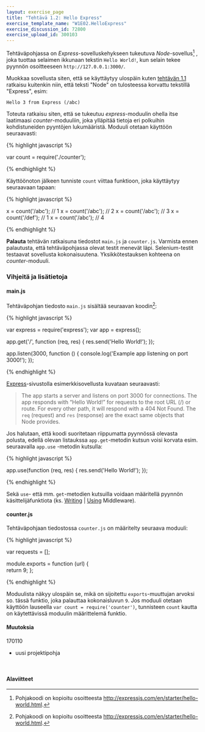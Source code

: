 ```yaml
---
layout: exercise_page
title: "Tehtävä 1.2: Hello Express"
exercise_template_name: "W1E02.HelloExpress"
exercise_discussion_id: 72800
exercise_upload_id: 300103
---
```


Tehtäväpohjassa on *Express*-sovelluskehykseen tukeutuva *Node*-sovellus[^1] , joka tuottaa selaimen ikkunaan tekstin `Hello World!`, kun selain tekee pyynnön osoitteeseen `http://127.0.0.1:3000/`. 

[^1]: Pohjakoodi on kopioitu osoitteesta <http://expressjs.com/en/starter/hello-world.html>. 

Muokkaa sovellusta siten, että se käyttäytyy ulospäin kuten [tehtävän 1.1](../tehtava11) ratkaisu kuitenkin niin, että teksti "Node" on tulosteessa korvattu tekstillä "Express", esim:

~~~
Hello 3 from Express (/abc)
~~~

Toteuta ratkaisu siten, että se tukeutuu *express*-moduulin ohella itse laatimaasi *counter*-moduuliin, joka ylläpitää tietoja eri polkuihin kohdistuneiden pyyntöjen lukumääristä. Moduuli otetaan käyttöön seuraavasti:


{% highlight javascript %}

var count = require('./counter');

{% endhighlight %}

Käyttöönoton jälkeen tunniste `count` viittaa funktioon, joka käyttäytyy seuraavaan tapaan:


{% highlight javascript %}

x = count('/abc'); // 1
x = count('/abc'); // 2
x = count('/abc'); // 3
x = count('/def'); // 1
x = count('/abc'); // 4

{% endhighlight %}


**Palauta** tehtävän ratkaisuna tiedostot `main.js` ja `counter.js`. Varmista ennen palautusta, että tehtäväpohjassa olevat testit menevät läpi. Selenium-testit testaavat sovellusta kokonaisuutena. Yksikkötestauksen kohteena on *counter*-moduuli.


### Vihjeitä ja lisätietoja

#### main.js

Tehtäväpohjan tiedosto `main.js` sisältää seuraavan koodin[^1]:


{% highlight javascript %}

var express = require('express');
var app = express();

app.get('/', function (req, res) {
    res.send('Hello World!');
});

app.listen(3000, function () {
    console.log('Example app listening on port 3000!');
});

{% endhighlight %}


[Express][express]-sivustolla esimerkkisovellusta kuvataan seuraavasti:

> The app starts a server and listens on port 3000 for connections. The app responds with “Hello World!” for requests to the root URL (/) or route. For every other path, it will respond with a 404 Not Found. The `req` (request) and `res` (response) are the exact same objects that Node provides. 

[express]: http://expressjs.com

Jos halutaan, että koodi suoritetaan riippumatta pyynnössä olevasta polusta, edellä olevan listaukssa `app.get`-metodin kutsun voisi korvata  esim. seuraavalla `app.use` -metodin kutsulla: 

{% highlight javascript %}

app.use(function (req, res) {
    res.send('Hello World!');
});

{% endhighlight %}

Sekä `use`- että mm. `get`-metodien kutsuilla voidaan määritellä pyynnön käsittelijäfunktiota (ks. [Writing][writing] \| [Using][using] Middleware).

[writing]: http://expressjs.com/en/guide/writing-middleware.html
[using]: http://expressjs.com/en/guide/using-middleware.html


#### counter.js

Tehtäväpohjaan tiedostossa `counter.js` on määritelty seuraava moduuli: 


{% highlight javascript %}

var requests = [];

module.exports = function (url) {    
    return 9;
};

{% endhighlight %}


Moduulista näkyy ulospäin se, mikä on sijoitettu `exports`-muuttujan arvoksi so. tässä funktio, joka palauttaa kokonaisluvun `9`. Jos moduuli otetaan käyttöön lauseella `var count = require('counter')`, tunnisteen `count` kautta on käytettävissä moduulin määrittelemä funktio.


#### Muutoksia

170110

* uusi projektipohja

<br/>

#### Alaviitteet

